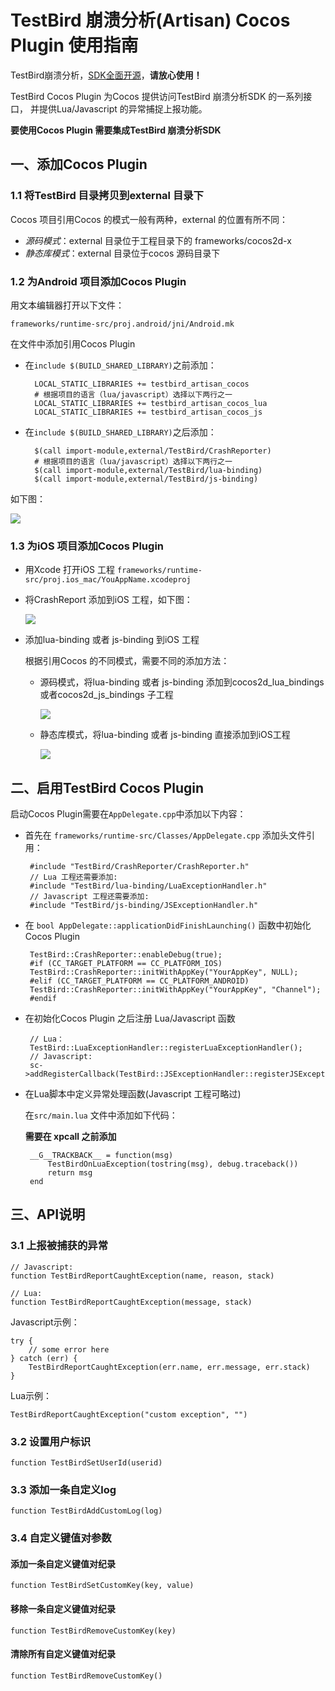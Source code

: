# TestBird 崩溃分析(Artisan) Cocos Plugin 使用指南

TestBird崩溃分析，[SDK全面开源](https://github.com/TheTestBird)，**请放心使用！**

TestBird Cocos Plugin 为Cocos 提供访问TestBird 崩溃分析SDK 的一系列接口，
并提供Lua/Javascript 的异常捕捉上报功能。

**要使用Cocos Plugin 需要集成TestBird 崩溃分析SDK**

## 一、添加Cocos Plugin

### 1.1 将TestBird 目录拷贝到external 目录下
Cocos 项目引用Cocos 的模式一般有两种，external 的位置有所不同：

* *源码模式*：external 目录位于工程目录下的 frameworks/cocos2d-x
* *静态库模式*：external 目录位于cocos 源码目录下

### 1.2 为Android 项目添加Cocos Plugin
用文本编辑器打开以下文件：

	frameworks/runtime-src/proj.android/jni/Android.mk

在文件中添加引用Cocos Plugin

* 在`include $(BUILD_SHARED_LIBRARY)`之前添加：

		LOCAL_STATIC_LIBRARIES += testbird_artisan_cocos
		# 根据项目的语言（lua/javascript）选择以下两行之一
		LOCAL_STATIC_LIBRARIES += testbird_artisan_cocos_lua
		LOCAL_STATIC_LIBRARIES += testbird_artisan_cocos_js

* 在`include $(BUILD_SHARED_LIBRARY)`之后添加：

		$(call import-module,external/TestBird/CrashReporter)
		# 根据项目的语言（lua/javascript）选择以下两行之一
		$(call import-module,external/TestBird/lua-binding)
		$(call import-module,external/TestBird/js-binding)

如下图：

![](cocos-docs/images/edit-mk.png)

### 1.3 为iOS 项目添加Cocos Plugin
*  用Xcode 打开iOS 工程 `frameworks/runtime-src/proj.ios_mac/YouAppName.xcodeproj`
*  将CrashReport 添加到iOS 工程，如下图：

    ![](cocos-docs/images/add-crashreporter.png)

*  添加lua-binding 或者 js-binding 到iOS 工程

    根据引用Cocos 的不同模式，需要不同的添加方法：

    -   源码模式，将lua-binding 或者 js-binding 添加到cocos2d_lua_bindings 或者cocos2d_js_bindings 子工程

        ![](cocos-docs/images/add-lua-binding.png)

    -   静态库模式，将lua-binding 或者 js-binding 直接添加到iOS工程

        ![](cocos-docs/images/add-lua-binding2.png)

## 二、启用TestBird Cocos Plugin
启动Cocos Plugin需要在`AppDelegate.cpp`中添加以下内容：

*  首先在 `frameworks/runtime-src/Classes/AppDelegate.cpp` 添加头文件引用：
		
		#include "TestBird/CrashReporter/CrashReporter.h"
    	// Lua 工程还需要添加:
        #include "TestBird/lua-binding/LuaExceptionHandler.h"    
    	// Javascript 工程还需要添加:    
    	#include "TestBird/js-binding/JSExceptionHandler.h"
    
*  在 `bool AppDelegate::applicationDidFinishLaunching()` 函数中初始化Cocos Plugin
    
    	TestBird::CrashReporter::enableDebug(true);
    	#if (CC_TARGET_PLATFORM == CC_PLATFORM_IOS)
    	TestBird::CrashReporter::initWithAppKey("YourAppKey", NULL);
    	#elif (CC_TARGET_PLATFORM == CC_PLATFORM_ANDROID)
    	TestBird::CrashReporter::initWithAppKey("YourAppKey", "Channel");
    	#endif
    
*  在初始化Cocos Plugin 之后注册 Lua/Javascript 函数

    	// Lua：
    	TestBird::LuaExceptionHandler::registerLuaExceptionHandler();
    	// Javascript:
    	sc->addRegisterCallback(TestBird::JSExceptionHandler::registerJSExceptionHandler);

*  在Lua脚本中定义异常处理函数(Javascript 工程可略过)

    在`src/main.lua` 文件中添加如下代码：

    **需要在 xpcall 之前添加**
    
    	__G__TRACKBACK__ = function(msg)
        	TestBirdOnLuaException(tostring(msg), debug.traceback())
        	return msg
    	end
    	
## 三、API说明

### 3.1 上报被捕获的异常    

    // Javascript:
    function TestBirdReportCaughtException(name, reason, stack)
    
    // Lua:
    function TestBirdReportCaughtException(message, stack)

Javascript示例：

    try {
        // some error here
    } catch (err) {
        TestBirdReportCaughtException(err.name, err.message, err.stack)
    }
    
Lua示例：
    
    TestBirdReportCaughtException("custom exception", "")

### 3.2 设置用户标识
  
    function TestBirdSetUserId(userid)

### 3.3 添加一条自定义log

    function TestBirdAddCustomLog(log)

### 3.4 自定义键值对参数
#### 添加一条自定义键值对纪录

    function TestBirdSetCustomKey(key, value)

#### 移除一条自定义键值对纪录   

    function TestBirdRemoveCustomKey(key)

#### 清除所有自定义键值对纪录

    function TestBirdRemoveCustomKey()

